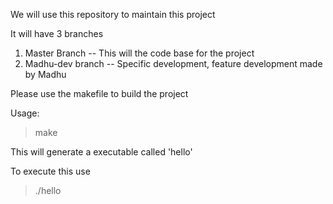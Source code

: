 We will use this repository to maintain this project

It will have 3 branches

1. Master Branch      -- This will the code base for the project
2. Madhu-dev branch   -- Specific development, feature development made by Madhu

Please use the makefile to build the project

Usage:

>make

This will generate a executable called 'hello'

To execute this use

>./hello 
